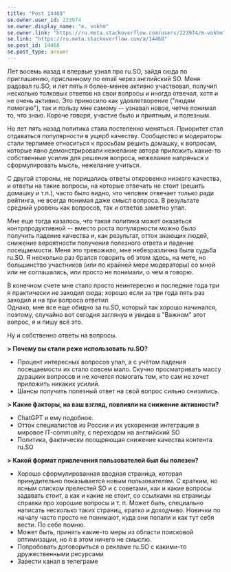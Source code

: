 ```yaml
---
title: "Post 14468"
se.owner.user_id: 223974
se.owner.display_name: "m. vokhm"
se.owner.link: "https://ru.meta.stackoverflow.com/users/223974/m-vokhm"
se.link: "https://ru.meta.stackoverflow.com/a/14468"
se.post_id: 14468
se.post_type: answer
---
```

<p>Лет восемь назад я впервые узнал про ru.SO, зайдя сюда по приглашению, присланному по email через английский SO. Меня радовал ru.SO, и лет пять я более-менее активно участвовал, получил несколько толковых ответов на свои вопросы и иногда отвечал, хотя и не очень активно. Это приносило как удовлетворение (&quot;людям помогаю&quot;), так и пользу мне самому -- узнавал новое, четче понимал то, что знаю. Короче говоря, участие было и приятным, и полезным.</p>
<p>Но лет пять назад политика стала постепенно меняться. Приоритет стал отдаваться популярности в ущерб качеству. Сообщество и модераторы стали терпимее относиться к просьбам решить домашку, к вопросам, которые явно демонстрировали нежелание автора приложить какие-то собственные усилия для решения вопроса, нежелание напрячься и сформулировать мысль, нежелание учиться.</p>
<p>С другой стороны, не порицались ответы откровенно низкого качества, и ответы на такие вопросы, на которые отвечать не стоит (решить домашку и т.п.), часто было видно, что человек отвечает только ради рейтинга, не всегда понимая даже смысл вопроса. В результате средний уровень как вопросов, так и ответов заметно упал.</p>
<p>Мне еще тогда казалось, что такая политика может оказаться контрпродуктивной -- вместо роста популярности можно было получить падение качества и, как результат, отток знающих людей, снижение вероятности получения полезного ответа и падение посещаемости. Меня это тревожило, мне небезразлична была судьба ru.SO. Я несколько раз брался говорить об этом здесь, на мете, но большинство участников (или по крайней мере модераторы) со мной или не соглашались, или просто не понимали, о чем я говорю.</p>
<p>В конечном счете мне стало просто неинтересно и последние года три я практически не заходил сюда; хорошо если за три года пять раз заходил и на три вопроса ответил.<br />
Однако, мне все еще обидно за ru.SO, который так хорошо начинался, поэтому, случайно  вот сегодня заглянув и увидев в &quot;Важном&quot; этот вопрос, я и пишу всё это.</p>
<p>Ну и собственно ответы на вопросы.</p>
<p><strong>&gt; Почему вы стали реже использовать ru.SO?</strong></p>
<ul>
<li>Процент интересных вопросов упал, а с учётом падения посещаемости их стало совсем мало. Скучно просматривать массу дурацких вопросов и не хочется помогать тем, кто сам не хочет приложить никаких усилий.</li>
<li>Шансы получить полезный ответ на свой вопрос сильно снизились.</li>
</ul>
<p><strong>&gt; Какие факторы, на ваш взгляд, повлияли на снижение активности?</strong></p>
<ul>
<li>ChatGPT и ему подобное.</li>
<li>Отток специалистов из России и их ускоренная интеграция в мировое IT-community, c переходом на английский SO</li>
<li>Политика, фактически поощряющая снижение качества контента ru.SO</li>
</ul>
<p><strong>&gt; Какой формат привлечения пользователей был бы полезен?</strong></p>
<ul>
<li>Хорошо сформулированная вводная страница, которая принудительно показывается новым пользователям. С кратким, но ясным списком прелестей SO и с советами, как и какие вопросы задавать стоит, а как и какие не стоит, со ссылками на страницы справки про хорошие вопросы и т. п. Может быть, специально написать несколько таких страниц, кратко и доходчиво. Новички по началу часто просто не понимают, куда они попали и как тут себя вести. По себе помню.</li>
<li>Может быть, принять какие-то меры из области поисковой оптимизации, но я в этом ничего не смыслю.</li>
<li>Попробовать договориться о рекламе ru.SO с какими-то дружественными ресурсами</li>
<li>Завести канал в телеграме</li>
</ul>
